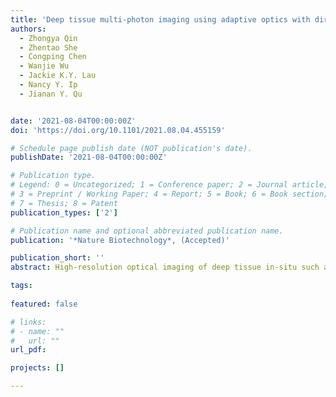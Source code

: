 ```yaml
---
title: 'Deep tissue multi-photon imaging using adaptive optics with direct focus sensing and shaping'
authors:
  - Zhongya Qin
  - Zhentao She
  - Congping Chen
  - Wanjie Wu
  - Jackie K.Y. Lau
  - Nancy Y. Ip
  - Jianan Y. Qu


date: '2021-08-04T00:00:00Z'
doi: 'https://doi.org/10.1101/2021.08.04.455159'

# Schedule page publish date (NOT publication's date).
publishDate: '2021-08-04T00:00:00Z'

# Publication type.
# Legend: 0 = Uncategorized; 1 = Conference paper; 2 = Journal article;
# 3 = Preprint / Working Paper; 4 = Report; 5 = Book; 6 = Book section;
# 7 = Thesis; 8 = Patent
publication_types: ['2']

# Publication name and optional abbreviated publication name.
publication: '*Nature Biotechnology*, (Accepted)'

publication_short: ''
abstract: High-resolution optical imaging of deep tissue in-situ such as the living brain is fundamentally challenging because of the aberration and scattering of light. In this work, we develop an innovative adaptive optics three-photon microscope based on direct focus sensing and shaping that can accurately measure and effectively compensate for both low- and high-order specimen-induced aberrations and recover near-diffraction-limited performance at depth. A conjugate adaptive optics configuration with remote focusing enables in vivo imaging of fine neuronal structures in the mouse cortex through the intact skull up to a depth of 750 µm below pia, making high-resolution microscopy in cortex near non-invasive. Functional calcium imaging with high sensitivity and accuracy, and high-precision laser-mediated microsurgery through the intact skull were demonstrated. Moreover, we also achieved in vivo high-resolution imaging of the deep cortex and subcortical hippocampus up to 1.1 mm below pia within the intact brain.# Summary. An optional shortened abstract.

tags:
  
featured: false

# links:
# - name: ""
#   url: ""
url_pdf: 

projects: []

---
```





